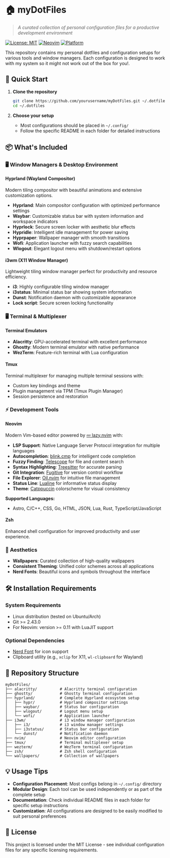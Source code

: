 # 🏠 myDotFiles

> *A curated collection of personal configuration files for a productive development environment*

[![License: MIT](https://img.shields.io/badge/License-MIT-yellow.svg)](https://opensource.org/licenses/MIT)
[![Neovim](https://img.shields.io/badge/Neovim-0.11+-green.svg)](https://neovim.io/)
[![Platform](https://img.shields.io/badge/Platform-Linux-blue.svg)](https://www.linux.org/)

This repository contains my personal dotfiles and configuration setups for various tools and window managers. Each configuration is designed to work with my system so it might not work out of the box for you!.

## 🚀 Quick Start

1. **Clone the repository**
   ```bash
   git clone https://github.com/yourusername/myDotFiles.git ~/.dotfiles
   cd ~/.dotfiles
   ```

2. **Choose your setup**
   - Most configurations should be placed in `~/.config/`
   - Follow the specific README in each folder for detailed instructions

## 📦 What's Included

### 🖥️ **Window Managers & Desktop Environment**

#### **Hyprland** (Wayland Compositor)
Modern tiling compositor with beautiful animations and extensive customization options.
- **Hyprland**: Main compositor configuration with optimized performance settings
- **Waybar**: Customizable status bar with system information and workspace indicators  
- **Hyprlock**: Secure screen locker with aesthetic blur effects
- **Hypridle**: Intelligent idle management for power saving
- **Hyprpaper**: Wallpaper manager with smooth transitions
- **Wofi**: Application launcher with fuzzy search capabilities
- **Wlogout**: Elegant logout menu with shutdown/restart options

#### **i3wm** (X11 Window Manager)
Lightweight tiling window manager perfect for productivity and resource efficiency.
- **i3**: Highly configurable tiling window manager
- **i3status**: Minimal status bar showing system information
- **Dunst**: Notification daemon with customizable appearance
- **Lock script**: Secure screen locking functionality

### 🖥️ **Terminal & Multiplexer**

#### **Terminal Emulators**
- **Alacritty**: GPU-accelerated terminal with excellent performance
- **Ghostty**: Modern terminal emulator with native performance
- **WezTerm**: Feature-rich terminal with Lua configuration

#### **Tmux**
Terminal multiplexer for managing multiple terminal sessions with:
- Custom key bindings and theme
- Plugin management via TPM (Tmux Plugin Manager)
- Session persistence and restoration

### ⚡ **Development Tools**

#### **Neovim** 
Modern Vim-based editor powered by [💤 lazy.nvim](https://github.com/folke/lazy.nvim) with:
- **LSP Support**: Native Language Server Protocol integration for multiple languages
- **Autocompletion**: [blink.cmp](https://github.com/saghen/blink.cmp) for intelligent code completion
- **Fuzzy Finding**: [Telescope](https://github.com/nvim-telescope/telescope.nvim) for file and content search
- **Syntax Highlighting**: [Treesitter](https://github.com/nvim-treesitter/nvim-treesitter) for accurate parsing
- **Git Integration**: [Fugitive](https://github.com/tpope/vim-fugitive) for version control workflow
- **File Explorer**: [Oil.nvim](https://github.com/stevearc/oil.nvim) for intuitive file management
- **Status Line**: [Lualine](https://github.com/nvim-lualine/lualine.nvim) for informative status display
- **Theme**: [Catppuccin](https://github.com/catppuccin/nvim) colorscheme for visual consistency

**Supported Languages:**
- Astro, C/C++, CSS, Go, HTML, JSON, Lua, Rust, TypeScript/JavaScript

#### **Zsh**
Enhanced shell configuration for improved productivity and user experience.

### 🎨 **Aesthetics**
- **Wallpapers**: Curated collection of high-quality wallpapers
- **Consistent Theming**: Unified color schemes across all applications
- **Nerd Fonts**: Beautiful icons and symbols throughout the interface

## 🛠️ Installation Requirements

### **System Requirements**
- Linux distribution (tested on Ubuntu/Arch)
- Git >= 2.43.0
- For Neovim: version >= 0.11 with LuaJIT support

### **Optional Dependencies**
- [Nerd Font](https://www.nerdfonts.com/) for icon support
- Clipboard utility (e.g., `xclip` for X11, `wl-clipboard` for Wayland)

## 📂 Repository Structure

```
myDotFiles/
├── alacritty/          # Alacritty terminal configuration
├── ghostty/            # Ghostty terminal configuration  
├── hyprland/           # Complete Hyprland ecosystem setup
│   ├── hypr/           # Hyprland compositor settings
│   ├── waybar/         # Status bar configuration
│   ├── wlogout/        # Logout menu setup
│   └── wofi/           # Application launcher
├── i3wm/               # i3 window manager configuration
│   ├── i3/             # i3 window manager settings
│   ├── i3status/       # Status bar configuration
│   └── dunst/          # Notification daemon
├── nvim/               # Neovim editor configuration
├── tmux/               # Terminal multiplexer setup
├── wezterm/            # WezTerm terminal configuration
├── zsh/                # Zsh shell configuration
└── wallpapers/         # Collection of wallpapers
```

## 💡 Usage Tips

- **Configuration Placement**: Most configs belong in `~/.config/` directory
- **Modular Design**: Each tool can be used independently or as part of the complete setup
- **Documentation**: Check individual README files in each folder for specific setup instructions
- **Customization**: All configurations are designed to be easily modified to suit personal preferences

## 📄 License

This project is licensed under the MIT License - see individual configuration files for any specific licensing requirements.
